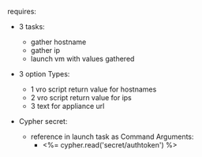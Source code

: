  requires: 

  * 3 tasks:
    * gather hostname
    * gather ip 
    * launch vm with values gathered 

  * 3 option Types:
    * 1 vro script return value for hostnames
    * 2 vro script return value for ips 
    * 3 text for appliance url  

  * Cypher secret:
    * reference in launch task as Command Arguments:
      * <%= cypher.read('secret/authtoken') %>


